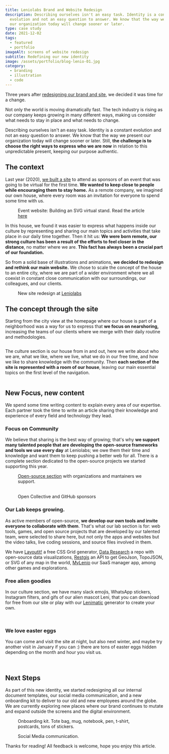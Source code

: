 ```yaml
---
title: Leniolabs Brand and Website Redesign
description: Describing ourselves isn't an easy task. Identity is a constant
  evolution and not an easy question to answer. We know that the way we present
  our organization today will change sooner or later.
type: case study
date: 2021-12-02
tags:
  - featured
  - portfolio
imageAlt: screens of website redesign
subtitle: Redefining our new identity
image: /assets/portfolio/blog-lenio-01.jpg
category:
  - branding
  - illustration
  - code
---
```


Three years after [redesigning our brand and site](https://www.holasvg.com/posts/leniolabs-brand-and-website-redesign), we decided it was time for a change.

Not only the world is moving dramatically fast. The tech industry is rising as our company keeps growing in many different ways, making us consider what needs to stay in place and what needs to change.

Describing ourselves isn't an easy task. Identity is a constant evolution and not an easy question to answer. We know that the way we present our organization today will change sooner or later. Still, **the challenge is to choose the right ways to express who we are now** in relation to this unpredictable present, keeping our purpose authentic.

## **The context**

Last year (2020), [we built a site](https://www.holasvg.com/posts/building-an-SVG-virtual-stand) to attend as sponsors of an event that was going to be virtual for the first time. **We wanted to keep close to people while encouraging them to stay home.** As a remote company, we imagined our own house, where every room was an invitation for everyone to spend some time with us.

<figure>
    <img src="/portfolio/portfolio/portfolio/portfolio-lenio-02.jpg" alt="">
	<figcaption>Event website: Building an SVG virtual stand. Read the article <a href="https://www.holasvg.com/posts/building-an-SVG-virtual-stand">here</a></figcaption>
</figure>

In this house, we found it was easier to express what happens inside our culture by representing and sharing our main topics and activities that take place in our daily time together. 
Then it hit us: **We were born remote, our strong culture has been a result of the efforts to feel closer in the distance**, no matter where we are. **This fact has always been a crucial part of our foundation.**

So from a solid base of illustrations and animations, **we decided to redesign and rethink our main website.** We chose to scale the concept of the house to an entire city, where we are part of a wider environment where we all coexist in constant close communication with our surroundings, our colleagues, and our clients.

<figure>
    <img src="/portfolio/portfolio/portfolio/portfolio-lenio-03.gif" alt="">
	<figcaption>New site redesign at <a href="https://www.leniolabs.com/">Leniolabs</a></figcaption>
</figure>

## The concept through the site

Starting from the city view at the homepage where our house is part of a neighborhood was a way for us to express that **we focus on nearshoring,** increasing the teams of our clients where we merge with their daily routine and methodologies.

<figure>
    <img src="/portfolio/portfolio/portfolio/portfolio-lenio-04.gif" alt="">
</figure>

The culture section is our house from in and out, here we write about who we are, what we like, where we live, what we do in our free time, and how we like to share knowledge with the community.
Then **each section of the site is represented with a room of our house**, leaving our main essential topics on the first level of the navigation.

<figure>
    <img src="/portfolio/portfolio/portfolio/portfolio-lenio-05.gif" alt="">
</figure>

## New Focus, new content

We spend some time writing content to explain every area of our expertise. Each partner took the time to write an article sharing their knowledge and experience of every field and technology they lead.

### Focus on Community

We believe that sharing is the best way of growing; that's why **we support many talented people that are developing the open-source frameworks and tools we use every day** at Leniolabs; we owe them their time and knowledge and want them to keep pushing a better web for all. There is a complete section dedicated to the open-source projects we started supporting this year.

<figure>
    <img src="/portfolio/portfolio/portfolio/portfolio-lenio-os2.jpg" alt="">
	<figcaption><a href="https://www.leniolabs.com/open-source/" target="_blank">Open-source section</a> with organizations and mantainers we support.</figcaption>
</figure>

<figure class="grid-gifs-two">
    <img src="/portfolio/portfolio/portfolio/portfolio-lenio-06.png" alt="">
    <img src="/portfolio/portfolio/portfolio/portfolio-lenio-07.png" alt="">
	<figcaption>Open Collective and GitHub sponsors</figcaption>
</figure>

### **Our Lab keeps growing.**

As active members of open-source, **we develop our own tools and invite everyone to collaborate with them**. That's what our lab section is for: web tools, games, and open source projects that are developed by our talented team, were selected to share here, but not only the apps and websites but the video talks, live coding sessions, and source files involved in them.

We have [Layoutit!](https://grid.layoutit.com/) a free CSS Grid generator, [Data Research](https://research.leniolabs.com/) a repo with open-source data visualizations, [Restgis](https://restgis.com/) an API to get GeoJson, TopoJSON, or SVG of any map in the world, [MyLenio](https://www.mylenio.com/) our SaaS manager app, among other games and explorations.

### Free alien goodies

In our culture section, we have many slack emojis, WhatsApp stickers, Instagram filters, and gifs of our alien mascot Leni, that you can download for free from our site or play with our [Lenimatic](https://lenimatic.com/) generator to create your own.

<img src="/portfolio/portfolio/portfolio/portfolio-lenio-08.gif" alt="">
<img src="/portfolio/portfolio/portfolio/portfolio-lenio-09.png" alt="">

### We love easter eggs

You can come and visit the site at night, but also next winter, and maybe try another visit in January if you can :) there are tons of easter eggs hidden depending on the month and hour you visit us.

<img src="/portfolio/portfolio/portfolio/portfolio-lenio-10.gif" alt="">
<img src="/portfolio/portfolio/portfolio/portfolio-lenio-11.gif" alt="">

## Next Steps

As part of this new identity, we started redesigning all our internal document templates, our social media communication, and a new onboarding kit to deliver to our old and new employees around the globe. We are currently exploring new places where our brand continues to mutate and expand outside the screens and the digital environment.

<figure>
    <img src="/portfolio/portfolio/portfolio/portfolio-lenio-12.gif" alt="">
    <figcaption>Onboarding kit. Tote bag, mug, notebook, pen, t-shirt, postcards, tons of stickers.</figcaption>
</figure>

<figure>
    <img src="/portfolio/portfolio/portfolio/portfolio-lenio-13.png" alt="">
    <figcaption>Social Media communication.</figcaption>
</figure>

Thanks for reading! All feedback is welcome, hope you enjoy this article.
